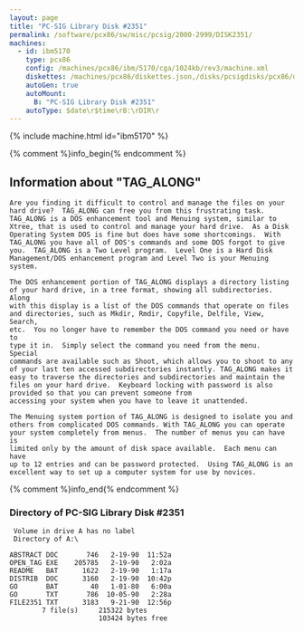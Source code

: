 ```yaml
---
layout: page
title: "PC-SIG Library Disk #2351"
permalink: /software/pcx86/sw/misc/pcsig/2000-2999/DISK2351/
machines:
  - id: ibm5170
    type: pcx86
    config: /machines/pcx86/ibm/5170/cga/1024kb/rev3/machine.xml
    diskettes: /machines/pcx86/diskettes.json,/disks/pcsigdisks/pcx86/diskettes.json
    autoGen: true
    autoMount:
      B: "PC-SIG Library Disk #2351"
    autoType: $date\r$time\rB:\rDIR\r
---
```


{% include machine.html id="ibm5170" %}

{% comment %}info_begin{% endcomment %}

## Information about "TAG_ALONG"

    Are you finding it difficult to control and manage the files on your
    hard drive?  TAG_ALONG can free you from this frustrating task.
    TAG_ALONG is a DOS enhancement tool and Menuing system, similar to
    Xtree, that is used to control and manage your hard drive.  As a Disk
    Operating System DOS is fine but does have some shortcomings.  With
    TAG_ALONG you have all of DOS's commands and some DOS forgot to give
    you.  TAG_ALONG is a Two Level program.  Level One is a Hard Disk
    Management/DOS enhancement program and Level Two is your Menuing
    system.
    
    The DOS enhancement portion of TAG_ALONG displays a directory listing
    of your hard drive, in a tree format, showing all subdirectories. Along
    with this display is a list of the DOS commands that operate on files
    and directories, such as Mkdir, Rmdir, Copyfile, Delfile, View, Search,
    etc.  You no longer have to remember the DOS command you need or have to
    type it in.  Simply select the command you need from the menu.  Special
    commands are available such as Shoot, which allows you to shoot to any
    of your last ten accessed subdirectories instantly. TAG_ALONG makes it
    easy to traverse the directories and subdirectories and maintain the
    files on your hard drive.  Keyboard locking with password is also
    provided so that you can prevent someone from
    accessing your system when you have to leave it unattended.
    
    The Menuing system portion of TAG_ALONG is designed to isolate you and
    others from complicated DOS commands. With TAG_ALONG you can operate
    your system completely from menus.  The number of menus you can have is
    limited only by the amount of disk space available.  Each menu can have
    up to 12 entries and can be password protected.  Using TAG_ALONG is an
    excellent way to set up a computer system for use by novices.
{% comment %}info_end{% endcomment %}


### Directory of PC-SIG Library Disk #2351

     Volume in drive A has no label
     Directory of A:\

    ABSTRACT DOC       746   2-19-90  11:52a
    OPEN_TAG EXE    205785   2-19-90   2:02a
    README   BAT      1622   2-19-90   1:17a
    DISTRIB  DOC      3160   2-19-90  10:42p
    GO       BAT        40   1-01-80   6:00a
    GO       TXT       786  10-05-90   2:28a
    FILE2351 TXT      3183   9-21-90  12:56p
            7 file(s)     215322 bytes
                          103424 bytes free
